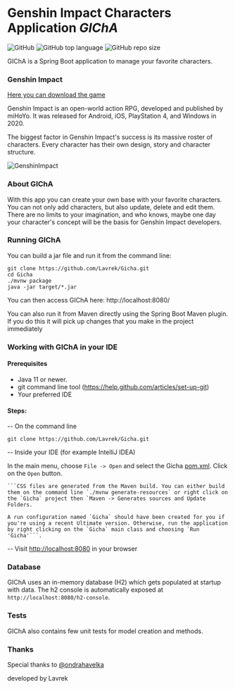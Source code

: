 # Genshin Impact Characters Application _GIChA_
<img alt="GitHub" src="https://img.shields.io/github/license/Lavrek/Gicha?style=for-the-badge">
<img alt="GitHub top language" src="https://img.shields.io/github/languages/top/Lavrek/Gicha?style=for-the-badge">
<img alt="GitHub repo size" src="https://img.shields.io/github/repo-size/Lavrek/Gicha?style=for-the-badge">

GIChA is a Spring Boot application to manage your favorite characters.

### Genshin Impact
[Here you can download the game ](https://genshin.hoyoverse.com/en/ "GI home")

Genshin Impact is an open-world action RPG, developed and published by miHoYo. It was released for Android, iOS, PlayStation 4, and Windows in 2020.

The biggest factor in Genshin Impact's success is its massive roster of characters. Every character has their own design, story and character structure.

![GenshinImpact](https://cdn.mos.cms.futurecdn.net/kQsdYKP3jbnMAyGAwd3h6i.jpg)
### About GIChA
With this app you can create your own base with your favorite characters. You can not only add characters, but also update, delete and edit them.
There are no limits to your imagination, and who knows, maybe one day your character's concept will be the basis for Genshin Impact developers.

### Running GIChA
You can build a jar file and run it from the command line:

```
git clone https://github.com/Lavrek/Gicha.git
cd Gicha
./mvnw package
java -jar target/*.jar
```

You can then access GIChA here: http://localhost:8080/

You can also run it from Maven directly using the Spring Boot Maven plugin. If you do this it will pick up changes that you make in the project immediately
### Working with GIChA in your IDE
#### Prerequisites
* Java 11 or newer.
* git command line tool (https://help.github.com/articles/set-up-git)
* Your preferred IDE
#### Steps:
-- On the command line
```
git clone https://github.com/Lavrek/Gicha.git
```
-- Inside your IDE (for example IntelliJ IDEA)

In the main menu, choose `File -> Open` and select the Gicha [pom.xml](pom.xml). Click on the `Open` button.

    ```CSS files are generated from the Maven build. You can either build them on the command line `./mvnw generate-resources` or right click on the `Gicha` project then `Maven -> Generates sources and Update Folders.

    A run configuration named `Gicha` should have been created for you if you're using a recent Ultimate version. Otherwise, run the application by right clicking on the `Gicha` main class and choosing `Run 'Gicha'```.
-- Visit [http://localhost:8080](http://localhost:8080 "GI home") in your browser


### Database
GIChA uses an in-memory database (H2) which gets populated at startup with data. The h2 console is automatically exposed at ```http://localhost:8080/h2-console```.

### Tests
GIChA also contains few unit tests for model creation and methods.


### Thanks
Special thanks to [@ondrahavelka](https://github.com/ondrahavelka "Github ondrahavelka")

developed by Lavrek